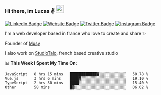 ### Hi there, im Lucas ✌️ <img src="https://media.giphy.com/media/hvRJCLFzcasrR4ia7z/giphy.gif" width="25px">
[![Linkedin Badge](https://img.shields.io/badge/-LinkedIn-0e76a8?style=flat-square&logo=Linkedin&logoColor=white)](https://www.linkedin.com/in/lucasbellier/)
[![Website Badge](https://img.shields.io/badge/Website-3b5998?style=flat-square&logo=google-chrome&logoColor=white)](https://lucasblr.fr)
[![Twitter Badge](https://img.shields.io/badge/-Twitter-00acee?style=flat-square&logo=Twitter&logoColor=white)](https://twitter.com/ImJustLucas_)
[![Instagram Badge](https://img.shields.io/badge/-Instagram-e4405f?style=flat-square&logo=Instagram&logoColor=white)](https://instagram.com/luuucas.blr/)

I'm a web developer based in france who love to create and share ✨

Founder of [Musy](https://musy.app)

I also work on [StudioTalo](https://talodev.fr), french based creative studio

📊 **This Week I Spent My Time On:**
<!--START_SECTION:waka-->

```text
JavaScript   8 hrs 15 mins   ████████████▓░░░░░░░░░░░░   50.78 %
Vue.js       3 hrs 6 mins    ████▓░░░░░░░░░░░░░░░░░░░░   19.10 %
TypeScript   2 hrs 30 mins   ████░░░░░░░░░░░░░░░░░░░░░   15.40 %
Other        58 mins         █▓░░░░░░░░░░░░░░░░░░░░░░░   06.02 %
```

<!--END_SECTION:waka-->
